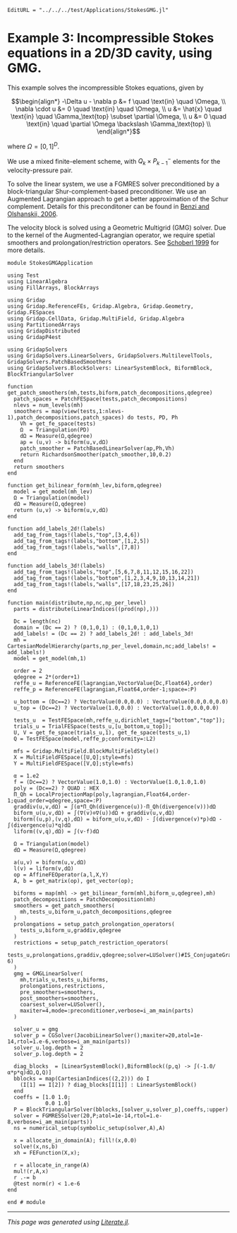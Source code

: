 ```@meta
EditURL = "../../../test/Applications/StokesGMG.jl"
```

# Example 3: Incompressible Stokes equations in a 2D/3D cavity, using GMG.

This example solves the incompressible Stokes equations, given by

```math
\begin{align*}
-\Delta u - \nabla p &= f \quad \text{in} \quad \Omega, \\
\nabla \cdot u &= 0 \quad \text{in} \quad \Omega, \\
u &= \hat{x} \quad \text{in} \quad \Gamma_\text{top} \subset \partial \Omega, \\
u &= 0 \quad \text{in} \quad \partial \Omega \backslash \Gamma_\text{top} \\
\end{align*}
```

where $\Omega = [0,1]^D$.

We use a mixed finite-element scheme, with $Q_k \times P_{k-1}^{-}$ elements for the velocity-pressure pair.

To solve the linear system, we use a FGMRES solver preconditioned by a block-triangular
Shur-complement-based preconditioner. We use an Augmented Lagrangian approach to
get a better approximation of the Schur complement. Details for this preconditoner can be
found in [Benzi and Olshanskii, 2006](https://epubs.siam.org/doi/10.1137/050646421).

The velocity block is solved using a Geometric Multigrid (GMG) solver. Due to the kernel
of the Augmented-Lagrangian operator, we require spetial smoothers and prolongation/restriction
operators. See [Schoberl 1999](https://link.springer.com/article/10.1007/s002110050465) for more details.

````@example StokesGMG
module StokesGMGApplication

using Test
using LinearAlgebra
using FillArrays, BlockArrays

using Gridap
using Gridap.ReferenceFEs, Gridap.Algebra, Gridap.Geometry, Gridap.FESpaces
using Gridap.CellData, Gridap.MultiField, Gridap.Algebra
using PartitionedArrays
using GridapDistributed
using GridapP4est

using GridapSolvers
using GridapSolvers.LinearSolvers, GridapSolvers.MultilevelTools, GridapSolvers.PatchBasedSmoothers
using GridapSolvers.BlockSolvers: LinearSystemBlock, BiformBlock, BlockTriangularSolver

function get_patch_smoothers(mh,tests,biform,patch_decompositions,qdegree)
  patch_spaces = PatchFESpace(tests,patch_decompositions)
  nlevs = num_levels(mh)
  smoothers = map(view(tests,1:nlevs-1),patch_decompositions,patch_spaces) do tests, PD, Ph
    Vh = get_fe_space(tests)
    Ω  = Triangulation(PD)
    dΩ = Measure(Ω,qdegree)
    ap = (u,v) -> biform(u,v,dΩ)
    patch_smoother = PatchBasedLinearSolver(ap,Ph,Vh)
    return RichardsonSmoother(patch_smoother,10,0.2)
  end
  return smoothers
end

function get_bilinear_form(mh_lev,biform,qdegree)
  model = get_model(mh_lev)
  Ω = Triangulation(model)
  dΩ = Measure(Ω,qdegree)
  return (u,v) -> biform(u,v,dΩ)
end

function add_labels_2d!(labels)
  add_tag_from_tags!(labels,"top",[3,4,6])
  add_tag_from_tags!(labels,"bottom",[1,2,5])
  add_tag_from_tags!(labels,"walls",[7,8])
end

function add_labels_3d!(labels)
  add_tag_from_tags!(labels,"top",[5,6,7,8,11,12,15,16,22])
  add_tag_from_tags!(labels,"bottom",[1,2,3,4,9,10,13,14,21])
  add_tag_from_tags!(labels,"walls",[17,18,23,25,26])
end

function main(distribute,np,nc,np_per_level)
  parts = distribute(LinearIndices((prod(np),)))

  Dc = length(nc)
  domain = (Dc == 2) ? (0,1,0,1) : (0,1,0,1,0,1)
  add_labels! = (Dc == 2) ? add_labels_2d! : add_labels_3d!
  mh = CartesianModelHierarchy(parts,np_per_level,domain,nc;add_labels! = add_labels!)
  model = get_model(mh,1)

  order = 2
  qdegree = 2*(order+1)
  reffe_u = ReferenceFE(lagrangian,VectorValue{Dc,Float64},order)
  reffe_p = ReferenceFE(lagrangian,Float64,order-1;space=:P)

  u_bottom = (Dc==2) ? VectorValue(0.0,0.0) : VectorValue(0.0,0.0,0.0)
  u_top = (Dc==2) ? VectorValue(1.0,0.0) : VectorValue(1.0,0.0,0.0)

  tests_u  = TestFESpace(mh,reffe_u,dirichlet_tags=["bottom","top"]);
  trials_u = TrialFESpace(tests_u,[u_bottom,u_top]);
  U, V = get_fe_space(trials_u,1), get_fe_space(tests_u,1)
  Q = TestFESpace(model,reffe_p;conformity=:L2)

  mfs = Gridap.MultiField.BlockMultiFieldStyle()
  X = MultiFieldFESpace([U,Q];style=mfs)
  Y = MultiFieldFESpace([V,Q];style=mfs)

  α = 1.e2
  f = (Dc==2) ? VectorValue(1.0,1.0) : VectorValue(1.0,1.0,1.0)
  poly = (Dc==2) ? QUAD : HEX
  Π_Qh = LocalProjectionMap(poly,lagrangian,Float64,order-1;quad_order=qdegree,space=:P)
  graddiv(u,v,dΩ) = ∫(α*Π_Qh(divergence(u))⋅Π_Qh(divergence(v)))dΩ
  biform_u(u,v,dΩ) = ∫(∇(v)⊙∇(u))dΩ + graddiv(u,v,dΩ)
  biform((u,p),(v,q),dΩ) = biform_u(u,v,dΩ) - ∫(divergence(v)*p)dΩ - ∫(divergence(u)*q)dΩ
  liform((v,q),dΩ) = ∫(v⋅f)dΩ

  Ω = Triangulation(model)
  dΩ = Measure(Ω,qdegree)

  a(u,v) = biform(u,v,dΩ)
  l(v) = liform(v,dΩ)
  op = AffineFEOperator(a,l,X,Y)
  A, b = get_matrix(op), get_vector(op);

  biforms = map(mhl -> get_bilinear_form(mhl,biform_u,qdegree),mh)
  patch_decompositions = PatchDecomposition(mh)
  smoothers = get_patch_smoothers(
    mh,tests_u,biform_u,patch_decompositions,qdegree
  )
  prolongations = setup_patch_prolongation_operators(
    tests_u,biform_u,graddiv,qdegree
  )
  restrictions = setup_patch_restriction_operators(
    tests_u,prolongations,graddiv,qdegree;solver=LUSolver()#IS_ConjugateGradientSolver(;reltol=1.e-6)
  )
  gmg = GMGLinearSolver(
    mh,trials_u,tests_u,biforms,
    prolongations,restrictions,
    pre_smoothers=smoothers,
    post_smoothers=smoothers,
    coarsest_solver=LUSolver(),
    maxiter=4,mode=:preconditioner,verbose=i_am_main(parts)
  )

  solver_u = gmg
  solver_p = CGSolver(JacobiLinearSolver();maxiter=20,atol=1e-14,rtol=1.e-6,verbose=i_am_main(parts))
  solver_u.log.depth = 2
  solver_p.log.depth = 2

  diag_blocks  = [LinearSystemBlock(),BiformBlock((p,q) -> ∫(-1.0/α*p*q)dΩ,Q,Q)]
  bblocks = map(CartesianIndices((2,2))) do I
    (I[1] == I[2]) ? diag_blocks[I[1]] : LinearSystemBlock()
  end
  coeffs = [1.0 1.0;
            0.0 1.0]
  P = BlockTriangularSolver(bblocks,[solver_u,solver_p],coeffs,:upper)
  solver = FGMRESSolver(20,P;atol=1e-14,rtol=1.e-8,verbose=i_am_main(parts))
  ns = numerical_setup(symbolic_setup(solver,A),A)

  x = allocate_in_domain(A); fill!(x,0.0)
  solve!(x,ns,b)
  xh = FEFunction(X,x);

  r = allocate_in_range(A)
  mul!(r,A,x)
  r .-= b
  @test norm(r) < 1.e-6
end

end # module
````

---

*This page was generated using [Literate.jl](https://github.com/fredrikekre/Literate.jl).*

